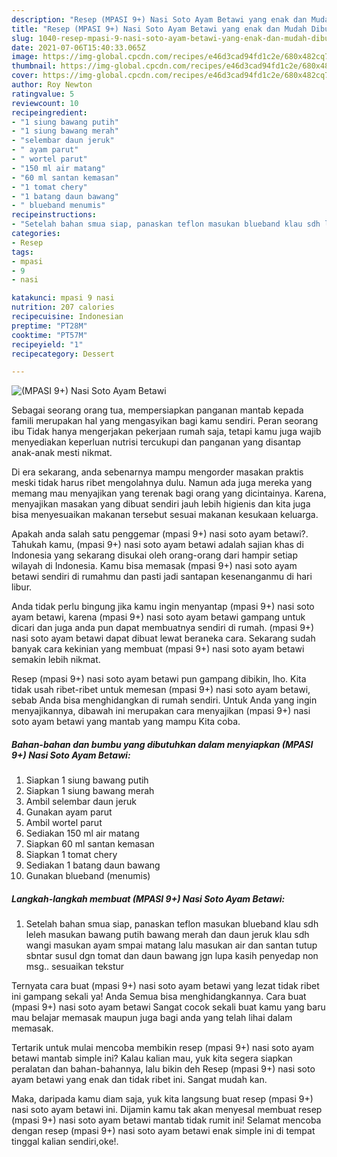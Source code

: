 ```yaml
---
description: "Resep (MPASI 9+) Nasi Soto Ayam Betawi yang enak dan Mudah Dibuat"
title: "Resep (MPASI 9+) Nasi Soto Ayam Betawi yang enak dan Mudah Dibuat"
slug: 1040-resep-mpasi-9-nasi-soto-ayam-betawi-yang-enak-dan-mudah-dibuat
date: 2021-07-06T15:40:33.065Z
image: https://img-global.cpcdn.com/recipes/e46d3cad94fd1c2e/680x482cq70/mpasi-9-nasi-soto-ayam-betawi-foto-resep-utama.jpg
thumbnail: https://img-global.cpcdn.com/recipes/e46d3cad94fd1c2e/680x482cq70/mpasi-9-nasi-soto-ayam-betawi-foto-resep-utama.jpg
cover: https://img-global.cpcdn.com/recipes/e46d3cad94fd1c2e/680x482cq70/mpasi-9-nasi-soto-ayam-betawi-foto-resep-utama.jpg
author: Roy Newton
ratingvalue: 5
reviewcount: 10
recipeingredient:
- "1 siung bawang putih"
- "1 siung bawang merah"
- "selembar daun jeruk"
- " ayam parut"
- " wortel parut"
- "150 ml air matang"
- "60 ml santan kemasan"
- "1 tomat chery"
- "1 batang daun bawang"
- " blueband menumis"
recipeinstructions:
- "Setelah bahan smua siap, panaskan teflon masukan blueband klau sdh leleh masukan bawang putih bawang merah dan daun jeruk klau sdh wangi masukan ayam smpai matang lalu masukan air dan santan tutup sbntar susul dgn tomat dan daun bawang jgn lupa kasih penyedap non msg.. sesuaikan tekstur"
categories:
- Resep
tags:
- mpasi
- 9
- nasi

katakunci: mpasi 9 nasi 
nutrition: 207 calories
recipecuisine: Indonesian
preptime: "PT28M"
cooktime: "PT57M"
recipeyield: "1"
recipecategory: Dessert

---
```



![(MPASI 9+) Nasi Soto Ayam Betawi](https://img-global.cpcdn.com/recipes/e46d3cad94fd1c2e/680x482cq70/mpasi-9-nasi-soto-ayam-betawi-foto-resep-utama.jpg)

Sebagai seorang orang tua, mempersiapkan panganan mantab kepada famili merupakan hal yang mengasyikan bagi kamu sendiri. Peran seorang ibu Tidak hanya mengerjakan pekerjaan rumah saja, tetapi kamu juga wajib menyediakan keperluan nutrisi tercukupi dan panganan yang disantap anak-anak mesti nikmat.

Di era  sekarang, anda sebenarnya mampu mengorder masakan praktis meski tidak harus ribet mengolahnya dulu. Namun ada juga mereka yang memang mau menyajikan yang terenak bagi orang yang dicintainya. Karena, menyajikan masakan yang dibuat sendiri jauh lebih higienis dan kita juga bisa menyesuaikan makanan tersebut sesuai makanan kesukaan keluarga. 



Apakah anda salah satu penggemar (mpasi 9+) nasi soto ayam betawi?. Tahukah kamu, (mpasi 9+) nasi soto ayam betawi adalah sajian khas di Indonesia yang sekarang disukai oleh orang-orang dari hampir setiap wilayah di Indonesia. Kamu bisa memasak (mpasi 9+) nasi soto ayam betawi sendiri di rumahmu dan pasti jadi santapan kesenanganmu di hari libur.

Anda tidak perlu bingung jika kamu ingin menyantap (mpasi 9+) nasi soto ayam betawi, karena (mpasi 9+) nasi soto ayam betawi gampang untuk dicari dan juga anda pun dapat membuatnya sendiri di rumah. (mpasi 9+) nasi soto ayam betawi dapat dibuat lewat beraneka cara. Sekarang sudah banyak cara kekinian yang membuat (mpasi 9+) nasi soto ayam betawi semakin lebih nikmat.

Resep (mpasi 9+) nasi soto ayam betawi pun gampang dibikin, lho. Kita tidak usah ribet-ribet untuk memesan (mpasi 9+) nasi soto ayam betawi, sebab Anda bisa menghidangkan di rumah sendiri. Untuk Anda yang ingin menyajikannya, dibawah ini merupakan cara menyajikan (mpasi 9+) nasi soto ayam betawi yang mantab yang mampu Kita coba.

<!--inarticleads1-->

##### Bahan-bahan dan bumbu yang dibutuhkan dalam menyiapkan (MPASI 9+) Nasi Soto Ayam Betawi:

1. Siapkan 1 siung bawang putih
1. Siapkan 1 siung bawang merah
1. Ambil selembar daun jeruk
1. Gunakan  ayam parut
1. Ambil  wortel parut
1. Sediakan 150 ml air matang
1. Siapkan 60 ml santan kemasan
1. Siapkan 1 tomat chery
1. Sediakan 1 batang daun bawang
1. Gunakan  blueband (menumis)




<!--inarticleads2-->

##### Langkah-langkah membuat (MPASI 9+) Nasi Soto Ayam Betawi:

1. Setelah bahan smua siap, panaskan teflon masukan blueband klau sdh leleh masukan bawang putih bawang merah dan daun jeruk klau sdh wangi masukan ayam smpai matang lalu masukan air dan santan tutup sbntar susul dgn tomat dan daun bawang jgn lupa kasih penyedap non msg.. sesuaikan tekstur




Ternyata cara buat (mpasi 9+) nasi soto ayam betawi yang lezat tidak ribet ini gampang sekali ya! Anda Semua bisa menghidangkannya. Cara buat (mpasi 9+) nasi soto ayam betawi Sangat cocok sekali buat kamu yang baru mau belajar memasak maupun juga bagi anda yang telah lihai dalam memasak.

Tertarik untuk mulai mencoba membikin resep (mpasi 9+) nasi soto ayam betawi mantab simple ini? Kalau kalian mau, yuk kita segera siapkan peralatan dan bahan-bahannya, lalu bikin deh Resep (mpasi 9+) nasi soto ayam betawi yang enak dan tidak ribet ini. Sangat mudah kan. 

Maka, daripada kamu diam saja, yuk kita langsung buat resep (mpasi 9+) nasi soto ayam betawi ini. Dijamin kamu tak akan menyesal membuat resep (mpasi 9+) nasi soto ayam betawi mantab tidak rumit ini! Selamat mencoba dengan resep (mpasi 9+) nasi soto ayam betawi enak simple ini di tempat tinggal kalian sendiri,oke!.

